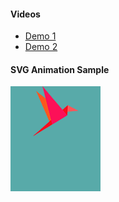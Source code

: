 #### Videos

- [Demo 1](https://youtu.be/Fhh6OxNBZMg)
- [Demo 2](https://youtu.be/a6KcLTHA7_0)

#### SVG Animation Sample

![Preview SVG Bird Animation](./preview/bird.gif?raw=true "SVG Bird Animation")

